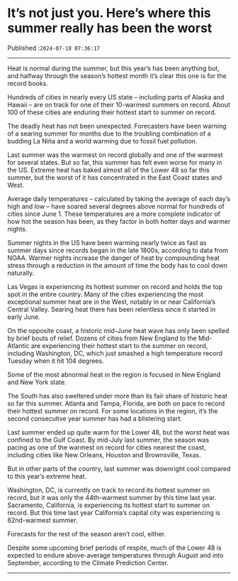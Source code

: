 # It’s not just you. Here’s where this summer really has been the worst

Published :`2024-07-18 07:36:17`

---

Heat is normal during the summer, but this year’s has been anything but, and halfway through the season’s hottest month it’s clear this one is for the record books.

Hundreds of cities in nearly every US state – including parts of Alaska and Hawaii – are on track for one of their 10-warmest summers on record. About 100 of these cities are enduring their hottest start to summer on record.

The deadly heat has not been unexpected. Forecasters have been warning of a searing summer for months due to the troubling combination of a budding La Niña and a world warming due to fossil fuel pollution.

Last summer was the warmest on record globally and one of the warmest for several states. But so far, this summer has felt even worse for many in the US. Extreme heat has baked almost all of the Lower 48 so far this summer, but the worst of it has concentrated in the East Coast states and West.

Average daily temperatures – calculated by taking the average of each day’s high and low – have soared several degrees above normal for hundreds of cities since June 1. These temperatures are a more complete indicator of how hot the season has been, as they factor in both hotter days and warmer nights.

Summer nights in the US have been warming nearly twice as fast as summer days since records began in the late 1800s, according to data from NOAA. Warmer nights increase the danger of heat by compounding heat stress through a reduction in the amount of time the body has to cool down naturally.

Las Vegas is experiencing its hottest summer on record and holds the top spot in the entire country. Many of the cities experiencing the most exceptional summer heat are in the West, notably in or near California’s Central Valley. Searing heat there has been relentless since it started in early June.

On the opposite coast, a historic mid-June heat wave has only been spelled by brief bouts of relief. Dozens of cities from New England to the Mid-Atlantic are experiencing their hottest start to the summer on record, including Washington, DC, which just smashed a high temperature record Tuesday when it hit 104 degrees.

Some of the most abnormal heat in the region is focused in New England and New York state.

The South has also sweltered under more than its fair share of historic heat so far this summer. Atlanta and Tampa, Florida, are both on pace to record their hottest summer on record. For some locations in the region, it’s the second consecutive year summer has had a blistering start.

Last summer ended up quite warm for the Lower 48, but the worst heat was confined to the Gulf Coast. By mid-July last summer, the season was pacing as one of the warmest on record for cities nearest the coast, including cities like New Orleans, Houston and Brownsville, Texas.

But in other parts of the country, last summer was downright cool compared to this year’s extreme heat.

Washington, DC, is currently on track to record its hottest summer on record, but it was only the 44th-warmest summer by this time last year. Sacramento, California, is experiencing its hottest start to summer on record. But this time last year California’s capital city was experiencing is 62nd-warmest summer.

Forecasts for the rest of the season aren’t cool, either.

Despite some upcoming brief periods of respite, much of the Lower 48 is expected to endure above-average temperatures through August and into September, according to the Climate Prediction Center.

---

